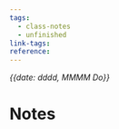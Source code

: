 ```yaml
---
tags:
  - class-notes
  - unfinished
link-tags: 
reference:
---
```

_{{date: dddd, MMMM Do}}_

# Notes



